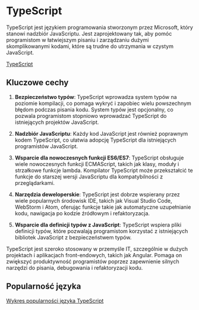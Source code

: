 # TypeScript

TypeScript jest językiem programowania stworzonym przez Microsoft, który stanowi nadzbiór JavaScriptu. Jest zaprojektowany tak, aby pomóc programistom w łatwiejszym pisaniu i zarządzaniu dużymi skomplikowanymi kodami, które są trudne do utrzymania w czystym JavaScript.

[TypeScript](https://www.typescriptlang.org/)

## Kluczowe cechy

1. **Bezpieczeństwo typów**: TypeScript wprowadza system typów na poziomie kompilacji, co pomaga wykryć i zapobiec wielu powszechnym błędom podczas pisania kodu. System typów jest opcjonalny, co pozwala programistom stopniowo wprowadzać TypeScript do istniejących projektów JavaScript.

2. **Nadzbiór JavaScriptu**: Każdy kod JavaScript jest również poprawnym kodem TypeScript, co ułatwia adopcję TypeScript dla istniejących programistów JavaScript.

3. **Wsparcie dla nowoczesnych funkcji ES6/ES7**: TypeScript obsługuje wiele nowoczesnych funkcji ECMAScript, takich jak klasy, moduły i strzałkowe funkcje lambda. Kompilator TypeScript może przekształcić te funkcje do starszej wersji JavaScriptu dla kompatybilności z przeglądarkami.

4. **Narzędzia deweloperskie**: TypeScript jest dobrze wspierany przez wiele popularnych środowisk IDE, takich jak Visual Studio Code, WebStorm i Atom, oferując funkcje takie jak automatyczne uzupełnianie kodu, nawigacja po kodzie źródłowym i refaktoryzacja.

5. **Wsparcie dla definicji typów z JavaScript**: TypeScript wspiera pliki definicji typów, które pozwalają programistom korzystać z istniejących bibliotek JavaScript z bezpieczeństwem typów.

TypeScript jest szeroko stosowany w przemyśle IT, szczególnie w dużych projektach i aplikacjach front-endowych, takich jak Angular. Pomaga on zwiększyć produktywność programistów poprzez zapewnienie silnych narzędzi do pisania, debugowania i refaktoryzacji kodu.

## Popularność języka

[Wykres popularności języka TypeScript](https://www.tiobe.com/tiobe-index/typescript/)